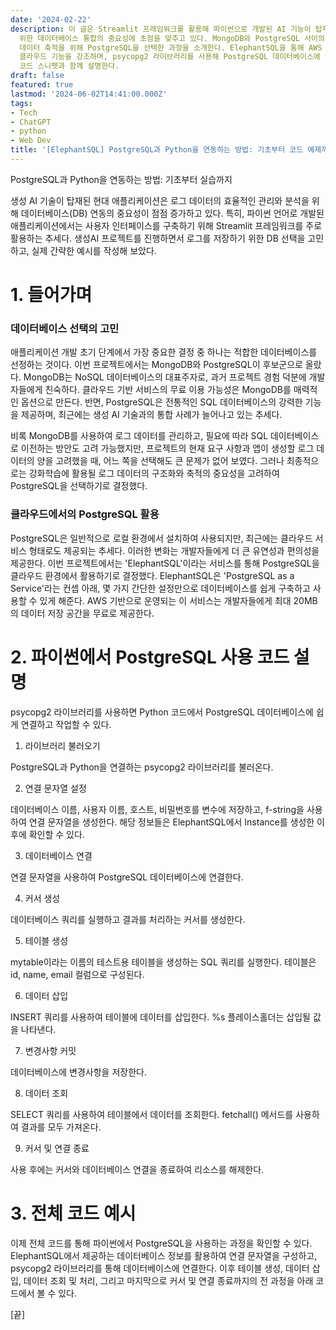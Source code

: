 ```yaml
---
date: '2024-02-22'
description: 이 글은 Streamlit 프레임워크를 활용해 파이썬으로 개발된 AI 기능이 탑재된 애플리케이션의 로그 데이터를 관리하고 분석하기
  위한 데이터베이스 통합의 중요성에 초점을 맞추고 있다. MongoDB와 PostgreSQL 사이의 선택 고민을 탐구하며, 강화학습에 적합한 구조화된
  데이터 축적을 위해 PostgreSQL을 선택한 과정을 소개한다. ElephantSQL을 통해 AWS 상에서 서비스로 제공되는 PostgreSQL의
  클라우드 기능을 강조하며, psycopg2 라이브러리를 사용해 PostgreSQL 데이터베이스에 연결하고 기본 데이터베이스 작업을 수행하는 방법을
  코드 스니펫과 함께 설명한다.
draft: false
featured: true
lastmod: '2024-06-02T14:41:00.000Z'
tags:
- Tech
- ChatGPT
- python
- Web Dev
title: '[ElephantSQL] PostgreSQL과 Python을 연동하는 방법: 기초부터 코드 예제까지'
---
```


PostgreSQL과 Python을 연동하는 방법: 기초부터 실습까지

생성 AI 기술이 탑재된 현대 애플리케이션은 로그 데이터의 효율적인 관리와 분석을 위해 데이터베이스(DB) 연동의 중요성이 점점 증가하고 있다. 특히, 파이썬 언어로 개발된 애플리케이션에서는 사용자 인터페이스를 구축하기 위해 Streamlit 프레임워크를 주로 활용하는 추세다. 생성AI 프로젝트를 진행하면서 로그를 저장하기 위한 DB 선택을 고민하고, 실제 간략한 예시를 작성해 보았다.



# 1. 들어가며

### 데이터베이스 선택의 고민

애플리케이션 개발 초기 단계에서 가장 중요한 결정 중 하나는 적합한 데이터베이스를 선정하는 것이다. 이번 프로젝트에서는 MongoDB와 PostgreSQL이 후보군으로 올랐다. MongoDB는 NoSQL 데이터베이스의 대표주자로, 과거 프로젝트 경험 덕분에 개발자들에게 친숙하다. 클라우드 기반 서비스의 무료 이용 가능성은 MongoDB를 매력적인 옵션으로 만든다. 반면, PostgreSQL은 전통적인 SQL 데이터베이스의 강력한 기능을 제공하며, 최근에는 생성 AI 기술과의 통합 사례가 늘어나고 있는 추세다.



비록 MongoDB를 사용하여 로그 데이터를 관리하고, 필요에 따라 SQL 데이터베이스로 이전하는 방안도 고려 가능했지만, 프로젝트의 현재 요구 사항과 앱이 생성할 로그 데이터의 양을 고려했을 때, 어느 쪽을 선택해도 큰 문제가 없어 보였다. 그러나 최종적으로는 강화학습에 활용될 로그 데이터의 구조화와 축적의 중요성을 고려하여 PostgreSQL을 선택하기로 결정했다.



### 클라우드에서의 PostgreSQL 활용

PostgreSQL은 일반적으로 로컬 환경에서 설치하여 사용되지만, 최근에는 클라우드 서비스 형태로도 제공되는 추세다. 이러한 변화는 개발자들에게 더 큰 유연성과 편의성을 제공한다. 이번 프로젝트에서는 'ElephantSQL'이라는 서비스를 통해 PostgreSQL을 클라우드 환경에서 활용하기로 결정했다. ElephantSQL은 'PostgreSQL as a Service'라는 컨셉 아래, 몇 가지 간단한 설정만으로 데이터베이스를 쉽게 구축하고 사용할 수 있게 해준다. AWS 기반으로 운영되는 이 서비스는 개발자들에게 최대 20MB의 데이터 저장 공간을 무료로 제공한다.



# 2. 파이썬에서 PostgreSQL 사용 코드 설명

psycopg2 라이브러리를 사용하면 Python 코드에서 PostgreSQL 데이터베이스에 쉽게 연결하고 작업할 수 있다.



1. 라이브러리 불러오기

PostgreSQL과 Python을 연결하는 psycopg2 라이브러리를 불러온다.



2. 연결 문자열 설정

데이터베이스 이름, 사용자 이름, 호스트, 비밀번호를 변수에 저장하고, f-string을 사용하여 연결 문자열을 생성한다. 해당 정보들은 ElephantSQL에서 Instance를 생성한 이후에 확인할 수 있다.



3. 데이터베이스 연결

연결 문자열을 사용하여 PostgreSQL 데이터베이스에 연결한다.



4. 커서 생성

데이터베이스 쿼리를 실행하고 결과를 처리하는 커서를 생성한다.



5. 테이블 생성

mytable이라는 이름의 테스트용 테이블을 생성하는 SQL 쿼리를 실행한다. 테이블은 id, name, email 컬럼으로 구성된다.



6. 데이터 삽입

INSERT 쿼리를 사용하여 테이블에 데이터를 삽입한다. %s 플레이스홀더는 삽입될 값을 나타낸다.



7. 변경사항 커밋

데이터베이스에 변경사항을 저장한다.



8. 데이터 조회

SELECT 쿼리를 사용하여 테이블에서 데이터를 조회한다. fetchall() 메서드를 사용하여 결과를 모두 가져온다.



9. 커서 및 연결 종료

사용 후에는 커서와 데이터베이스 연결을 종료하여 리소스를 해제한다.



# 3. 전체 코드 예시

이제 전체 코드를 통해 파이썬에서 PostgreSQL을 사용하는 과정을 확인할 수 있다. ElephantSQL에서 제공하는 데이터베이스 정보를 활용하여 연결 문자열을 구성하고, psycopg2 라이브러리를 통해 데이터베이스에 연결한다. 이후 테이블 생성, 데이터 삽입, 데이터 조회 및 처리, 그리고 마지막으로 커서 및 연결 종료까지의 전 과정을 아래 코드에서 볼 수 있다.





[끝]